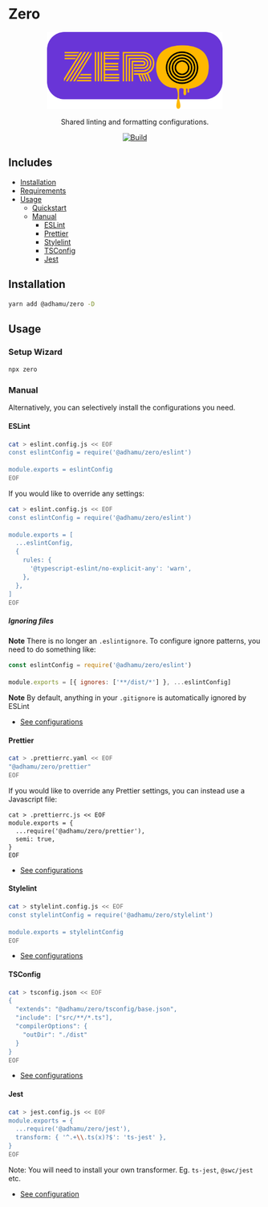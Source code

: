 # Zero

<div align="center">
  <img src="https://raw.githubusercontent.com/adhamu/zero/main/logo.png" alt="drawing" width="350"/>

Shared linting and formatting configurations.

[![Build](https://github.com/adhamu/zero/workflows/CI/badge.svg)](https://github.com/adhamu/zero/actions)

</div>

## Includes

- [Installation](#installation)
- [Requirements](#requirements)
- [Usage](#usage)
  - [Quickstart](#quickstart)
  - [Manual](#manual)
    - [ESLint](#eslint)
    - [Prettier](#prettier)
    - [Stylelint](#stylelint)
    - [TSConfig](#tsconfig)
    - [Jest](#jest)

## Installation

```sh
yarn add @adhamu/zero -D
```

## Usage

### Setup Wizard

```sh
npx zero
```

### Manual

Alternatively, you can selectively install the configurations you need.

#### ESLint

```sh
cat > eslint.config.js << EOF
const eslintConfig = require('@adhamu/zero/eslint')

module.exports = eslintConfig
EOF
```

If you would like to override any settings:

```sh
cat > eslint.config.js << EOF
const eslintConfig = require('@adhamu/zero/eslint')

module.exports = [
  ...eslintConfig,
  {
    rules: {
      '@typescript-eslint/no-explicit-any': 'warn',
    },
  },
]
EOF
```

##### Ignoring files

**Note** There is no longer an `.eslintignore`. To configure ignore patterns, you need to do something like:

```javascript
const eslintConfig = require('@adhamu/zero/eslint')

module.exports = [{ ignores: ['**/dist/*'] }, ...eslintConfig]
```

**Note** By default, anything in your `.gitignore` is automatically ignored by ESLint

- [See configurations](./eslint)

#### Prettier

```sh
cat > .prettierrc.yaml << EOF
"@adhamu/zero/prettier"
EOF
```

If you would like to override any Prettier settings, you can instead use a Javascript file:

```shell
cat > .prettierrc.js << EOF
module.exports = {
  ...require('@adhamu/zero/prettier'),
  semi: true,
}
EOF
```

- [See configurations](./prettier)

#### Stylelint

```sh
cat > stylelint.config.js << EOF
const stylelintConfig = require('@adhamu/zero/stylelint')

module.exports = stylelintConfig
EOF
```

- [See configurations](./stylelint)

#### TSConfig

```sh
cat > tsconfig.json << EOF
{
  "extends": "@adhamu/zero/tsconfig/base.json",
  "include": ["src/**/*.ts"],
  "compilerOptions": {
    "outDir": "./dist"
  }
}
EOF
```

- [See configurations](./tsconfig)

#### Jest

```sh
cat > jest.config.js << EOF
module.exports = {
  ...require('@adhamu/zero/jest'),
  transform: { '^.+\\.ts(x)?$': 'ts-jest' },
}
EOF
```

Note: You will need to install your own transformer. Eg. `ts-jest`, `@swc/jest` etc.

- [See configuration](./jest)
